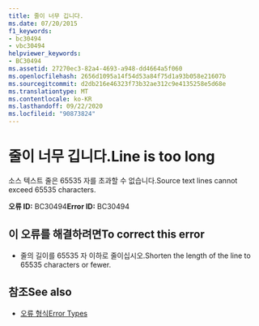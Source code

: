 ```yaml
---
title: 줄이 너무 깁니다.
ms.date: 07/20/2015
f1_keywords:
- bc30494
- vbc30494
helpviewer_keywords:
- BC30494
ms.assetid: 27270ec3-82a4-4693-a948-dd4664a5f060
ms.openlocfilehash: 2656d1095a14f54d53a84f75d1a93b058e21607b
ms.sourcegitcommit: d2db216e46323f73b32ae312c9e4135258e5d68e
ms.translationtype: MT
ms.contentlocale: ko-KR
ms.lasthandoff: 09/22/2020
ms.locfileid: "90873824"
---
```

# <a name="line-is-too-long"></a><span data-ttu-id="4ec5a-102">줄이 너무 깁니다.</span><span class="sxs-lookup"><span data-stu-id="4ec5a-102">Line is too long</span></span>

<span data-ttu-id="4ec5a-103">소스 텍스트 줄은 65535 자를 초과할 수 없습니다.</span><span class="sxs-lookup"><span data-stu-id="4ec5a-103">Source text lines cannot exceed 65535 characters.</span></span>  
  
 <span data-ttu-id="4ec5a-104">**오류 ID:** BC30494</span><span class="sxs-lookup"><span data-stu-id="4ec5a-104">**Error ID:** BC30494</span></span>  
  
## <a name="to-correct-this-error"></a><span data-ttu-id="4ec5a-105">이 오류를 해결하려면</span><span class="sxs-lookup"><span data-stu-id="4ec5a-105">To correct this error</span></span>  
  
- <span data-ttu-id="4ec5a-106">줄의 길이를 65535 자 이하로 줄이십시오.</span><span class="sxs-lookup"><span data-stu-id="4ec5a-106">Shorten the length of the line to 65535 characters or fewer.</span></span>  
  
## <a name="see-also"></a><span data-ttu-id="4ec5a-107">참조</span><span class="sxs-lookup"><span data-stu-id="4ec5a-107">See also</span></span>

- [<span data-ttu-id="4ec5a-108">오류 형식</span><span class="sxs-lookup"><span data-stu-id="4ec5a-108">Error Types</span></span>](../../programming-guide/language-features/error-types.md)
